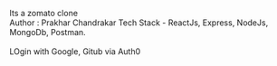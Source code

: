 Its a zomato clone
<br>
Author : Prakhar Chandrakar
Tech Stack - ReactJs, Express, NodeJs, MongoDb, Postman.
<br>
<br>
LOgin with Google, Gitub via Auth0
